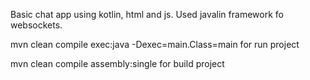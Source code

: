 Basic chat app using kotlin, html and js. Used javalin framework fo websockets.

mvn clean compile exec:java -Dexec=main.Class=main for run project

mvn clean compile assembly:single for build project
